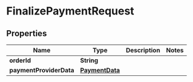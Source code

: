 

# FinalizePaymentRequest

## Properties

Name | Type | Description | Notes
------------ | ------------- | ------------- | -------------
**orderId** | **String** |  | 
**paymentProviderData** | [**PaymentData**](PaymentData.md) |  | 



